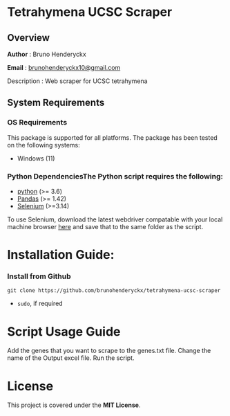 # Tetrahymena UCSC Scraper

## Overview

__Author__ : Bruno Henderyckx

__Email__ : brunohenderyckx10@gmail.com


Description : Web scraper for UCSC tetrahymena

## System Requirements
### OS Requirements
This package is supported for all platforms. The package has been tested on the following systems:
+ Windows (11)

### Python DependenciesThe Python script requires the following:
* [python](https://www.python.org/) (>= 3.6)
* [Pandas](https://pandas.pydata.org/) (>= 1.42)
* [Selenium](https://www.selenium.dev/) (>=3.14)

To use Selenium, download the latest webdriver compatable with your local machine browser [here](https://www.selenium.dev/documentation/webdriver/) and save that to the same folder as the script.

# Installation Guide:
### Install from Github
```
git clone https://github.com/brunohenderyckx/tetrahymena-ucsc-scraper
```
- `sudo`, if required

# Script Usage Guide
Add the genes that you want to scrape to the genes.txt file.
Change the name of the Output excel file. 
Run the script.

# License
This project is covered under the **MIT License**.
